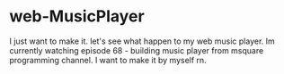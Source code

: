 # web-MusicPlayer
I just want to make it. let's see what happen to my web music player. Im currently watching episode 68 - building music player from msquare programming channel. I want to make it by myself rn.
